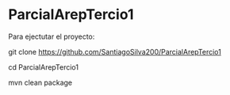 # ParcialArepTercio1

Para ejectutar el proyecto:

git clone https://github.com/SantiagoSilva200/ParcialArepTercio1

cd ParcialArepTercio1

mvn clean package 
